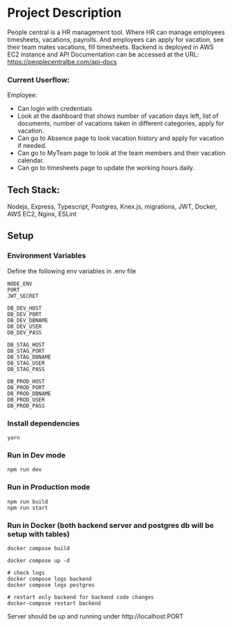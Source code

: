 # Project Description

People central is a HR management tool. Where HR can manage employees timesheets, vacations, payrolls. And employees can apply for vacation, see their team mates vacations, fill timesheets. Backend is deployed in AWS EC2 instance and 
API Documentation can be accessed at the URL: https://peoplecentralbe.com/api-docs

### Current Userflow:

Employee:

- Can login with credentials
- Look at the dashboard that shows number of vacation days left, list of
  documents, number of vacations taken in different categories, apply for
  vacation.
- Can go to Absence page to look vacation history and apply for vacation if
  needed.
- Can go to MyTeam page to look at the team members and their vacation
  calendar.
- Can go to timesheets page to update the working hours daily.

## Tech Stack:

Nodejs, Express, Typescript, Postgres, Knex.js, migrations, JWT, Docker, AWS EC2, Nginx, ESLint

## Setup

### Environment Variables

Define the following env variables in .env file

```
NODE_ENV
PORT
JWT_SECRET

DB_DEV_HOST
DB_DEV_PORT
DB_DEV_DBNAME
DB_DEV_USER
DB_DEV_PASS

DB_STAG_HOST
DB_STAG_PORT
DB_STAG_DBNAME
DB_STAG_USER
DB_STAG_PASS

DB_PROD_HOST
DB_PROD_PORT
DB_PROD_DBNAME
DB_PROD_USER
DB_PROD_PASS
```

### Install dependencies

```
yarn
```

### Run in Dev mode

```
npm run dev
```

### Run in Production mode

```
npm run build
npm run start
```

### Run in Docker (both backend server and postgres db will be setup with tables)

```
docker compose build

docker compose up -d

# check logs
docker compose logs backend
docker compose logs postgres

# restart only backend for backend code changes
docker-compose restart backend
```

Server should be up and running under http://localhost:PORT
